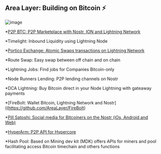 ## Area Layer: Building on Bitcoin ⚡️

![image](https://user-images.githubusercontent.com/83122757/208729218-b7a58549-f4b3-4a39-8691-5719bc7cac04.png)

*[P2P BTC: P2P Marketplace with Nostr, ION and Lightning Network](https://github.com/AreaLayer/P2PBTC)

*Timelight: Inbound Liquidity using Lightning Node 

*[Portico Exchange: Atomic Swaps transactions on Lightning Network](https://github.com/PorticoExchange)

*Route Swap: Easy swap between off chain and on chain

*Lightning Jobs: Find jobs for Companies Bitcoin-only

*Node Runners Lending: P2P lending channels on Nostr

*DCA Lightning: Buy Bitcoin direct in your Node Lightning with gateaway payments

*[FireBolt: Wallet Bitcoin, Lightning Network and Nostr]((https://github.com/AreaLayer/FireBolt)

*[Pill Satoshi: Social media for Bitcoiners on the Nostr (iOs, Android and Web)](https://github.com/AreaLayer/PillSatoshi)

*[HyperArm: P2P API for Hypercore](https://github.com/AreaLayer/HyperArm)

*Hash Pool:  Based on Mining dev kit (MDK) offers APIs for miners and pool facilitating access Bitcoin timechain and others functions
